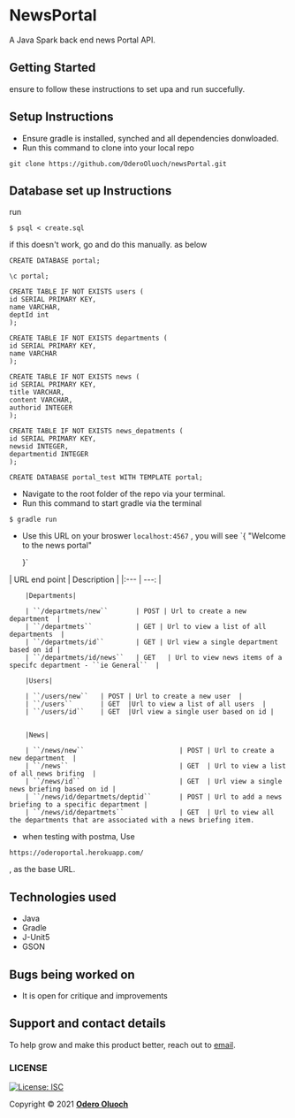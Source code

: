 # NewsPortal

A Java Spark back end news Portal API.

## Getting Started

ensure to follow these instructions to set upa and run succefully. 

## Setup Instructions

* Ensure gradle is installed, synched and all dependencies donwloaded. 
* Run this command to clone into your local repo
```
git clone https://github.com/OderoOluoch/newsPortal.git

```

## Database set up Instructions



run
 
 ```
 $ psql < create.sql
 ```

if this doesn't work, go and do this manually. as below

```
CREATE DATABASE portal;

```

```
\c portal;

```

```
CREATE TABLE IF NOT EXISTS users (
id SERIAL PRIMARY KEY,
name VARCHAR,
deptId int
);
```

```
CREATE TABLE IF NOT EXISTS departments (
id SERIAL PRIMARY KEY,
name VARCHAR
);
```

```
CREATE TABLE IF NOT EXISTS news (
id SERIAL PRIMARY KEY,
title VARCHAR,
content VARCHAR,
authorid INTEGER
);
```

```
CREATE TABLE IF NOT EXISTS news_depatments (
id SERIAL PRIMARY KEY,
newsid INTEGER,
departmentid INTEGER
);
```

```
CREATE DATABASE portal_test WITH TEMPLATE portal;
```



* Navigate to the root folder of the repo via your terminal. 
* Run this command to start gradle via the terminal 

```
$ gradle run

```

* Use this URL on your broswer `localhost:4567` , you will see 
`{ 
     "Welcome to the news portal"

     }`




 | URL end point | Description |
        |:---        |          ---: |

        |Departments|

        | ``/departmets/new``       | POST | Url to create a new department  |
        | ``/departmets``           | GET | Url to view a list of all departments  |
        | ``/departmets/id``        | GET | Url view a single department based on id |
        | ``/departmets/id/news``   | GET   | Url to view news items of a specifc department - ``ie General``  |
          
        |Users|

        | ``/users/new``   | POST | Url to create a new user  |
        | ``/users``       | GET  |Url to view a list of all users  |
        | ``/users/id``    | GET  |Url view a single user based on id |
          

        |News|

        | ``/news/new``                        | POST | Url to create a new department  |
        | ``/news``                            | GET  | Url to view a list of all news brifing  |
        | ``/news/id``                         | GET  | Url view a single news briefing based on id |
        | ``/news/id/departmets/deptid``       | POST | Url to add a news briefing to a specific department |
        | ``/news/id/departmets``              | GET  | Url to view all the departments that are associated with a news briefing item. 


* when testing with postma, Use  
  
```
https://oderoportal.herokuapp.com/

```

, as the base URL.  




## Technologies used
- Java
- Gradle
- J-Unit5
- GSON



## Bugs being worked on
- It is open for critique and improvements

## Support and contact details
To help grow and make this product better, reach out to [email](mailto:oderoluoch@gmail.com).
### LICENSE
[![License: ISC](https://img.shields.io/badge/License-ISC-yellow.svg)](/LICENSE)

Copyright &copy; 2021 **[Odero Oluoch](www.github.com/OderoOluoch)**
